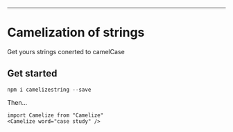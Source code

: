 
---

# Camelization of strings

Get yours strings conerted to camelCase

## Get started

`npm i camelizestring --save`

Then...

```
import Camelize from "Camelize"
<Camelize word="case study" />
```
